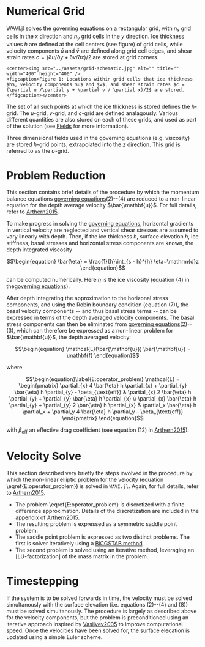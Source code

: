# Numerical Grid
WAVI.jl solves the [governing equations](../physics/governing_equations.md) on a rectangular grid, with $n_x$ grid cells in the $x$ direction and $n_y$ grid cells in the $y$ direction. Ice thickness values $h$ are defined at the cell centers (see figure) of grid cells, while velocity components $\bar{u}$ and $\bar{v}$ are defined along grid cell edges, and shear strain rates $c = (\partial u /\partial y + \partial v / \partial x)/2$ are stored at grid corners.

```@raw html
<center><img src="../assets/grid-schematic.jpg" alt="" title="" width="400" height="400" />
<figcaption>Figure 1: Locations within grid cells that ice thickness $h$, velocity components $u$ and $v$, and shear strain rates $c = (\partial u /\partial y + \partial v / \partial x)/2$ are stored. </figcaption></center>
```


The set of all such points at which the ice thickness is stored defines the $h$-grid. The $u$-grid, $v$-grid, and $c$-grid are defined analagously. Various different quantities are also stored on each of these grids, and used as part of the solution (see [Fields](../data_structure/fields.md) for more information).

Three dimensional fields used in the governing equations (e.g. viscosity) are stored $h$-grid points, extrapolated into the $z$ direction. This grid is referred to as the $\sigma$-grid.

# Problem Reduction
This section contains brief details of the procedure by which the momentum balance equations [governing equations](../physics/governing_equations.md)(2)--(4) are reduced to a non-linear equation for the depth average velocity $\bar{\mathbf{u}}$. For full details, refer to [Arthern2015](@cite).

To make progress in solving the [governing equations](../physics/governing_equations.md), horizontal gradients in vertical velocity are neglected and vertical shear stresses are assumed to vary linearly with depth. Then, if the ice thickness $h$, surface elevation $h$, ice stiffness, basal stresses and horizontal stress components are known, the depth integrated viscosity 
```math
\begin{equation}
    \bar{\eta} = \frac{1}{h}\int_{s - h}^{h} \eta~\mathrm{d}z
\end{equation}
```
can be computed numerically. Here $\eta$ is the ice viscosity (equation (4) in the[governing equations](../physics/governing_equations.md)).

After depth integrating the approximation to the horizonal stress components, and using the Robin boundary condition (equation (7)), the basal velocity components -- and thus basal stress terms -- can be expressed in terms of the depth averaged velocity components. The basal stress components can then be eliminated from  [governing equations](../physics/governing_equations.md)(2)--(3), which can therefore be expressed as a non-linear problem for $\bar{\mathbf{u}}$, the depth averaged velocity:
```math
\begin{equation}
\mathcal{L}(\bar{\mathbf{u}}) \bar{\mathbf{u}} = \mathbf{f}
\end{equation}
```
where
```math
\begin{equation}\label{E:operator_problem}
\mathcal{L} = \begin{pmatrix} 
\partial_{x} 4 \bar{\eta} h \partial_{x} + \partial_{y}  \bar{\eta} h \partial_{y} - \beta_{\text{eff}} & \partial_{x} 2 \bar{\eta} h \partial_{y} + \partial_{y}  \bar{\eta} h \partial_{x} \\
\partial_{x} \bar{\eta} h \partial_{y} + \partial_{y} 2  \bar{\eta} h \partial_{x} & \partial_x  \bar{\eta} h \partial_x + \partial_y 4 \bar{\eta} h \partial_y - \beta_{\text{eff}} 
\end{pmatrix}
\end{equation}
```
with $\beta_{\text{eff}}$ an effective drag coefficient (see equation (12) in [Arthern2015](@cite)).

# Velocity Solve
This section described very briefly the steps involved in the procedure by which the non-linear elliptic problem for the velocity (equation \eqref{E:operator_problem}) is solved in `WAVI.jl`. Again, for full details, refer to [Arthern2015](@cite).

- The problem \eqref{E:operator_problem} is discretized with a finite difference approximation. Details of the discretization are included in the appendix of [Arthern2015](@cite). 
- The resulting problem is expressed as a symmetric saddle point problem. 
- The saddle point problem is expressed as two distinct problems. The first is solver iteratively using a [BiCGSTAB method](https://en.wikipedia.org/wiki/Biconjugate_gradient_stabilized_method)
- The second problem is solved using an iterative method, leveraging an [LU-factorization] of the mass matrix in the problem.

# Timestepping
If the system is to be solved forwards in time, the velocity must be solved simultanously with the surface elevation (i.e. equations (2)--(4) and (8)) must be solved simultanously. The procedure is largely as described above for the velocity components, but the problem is preconditioned using an iterative approach inspired by [Vasilyev2005](@cite) to improve computational speed. Once the velocities have been solved for, the surface elecation is updated using a simple Euler scheme.

